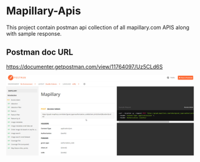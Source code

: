 # Mapillary-Apis

This project contain postman api collection of all mapillary.com APIS along with sample response.

## Postman doc URL

https://documenter.getpostman.com/view/11764097/Uz5CLd6S


![Alt text](2022-07-21_11-42-47.jpg?raw=true "Postman-collection-mapillary")
